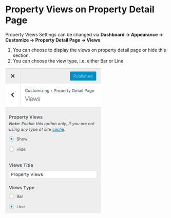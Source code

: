 # Property Views on Property Detail Page

Property Views Settings can be changed via **Dashboard → Appearance → Customize → Property Detail Page → Views**.

1. You can choose to display the views on property detail page or hide this section.
2. You can choose the view type, i.e. either Bar or Line

![Property Views Settings ](images/single-property-page/property-views.png)

